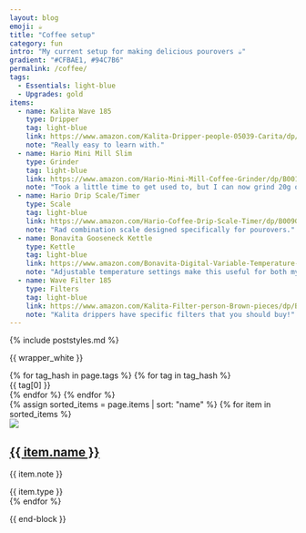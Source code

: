 ```yaml
---
layout: blog
emoji: ☕
title: "Coffee setup"
category: fun
intro: "My current setup for making delicious pourovers ☕"
gradient: "#CFBAE1, #94C7B6"
permalink: /coffee/
tags:
  - Essentials: light-blue
  - Upgrades: gold
items:
  - name: Kalita Wave 185
    type: Dripper
    tag: light-blue
    link: https://www.amazon.com/Kalita-Dripper-people-05039-Carita/dp/B004W5KPSQ/ref=sr_1_3?ie=UTF8&qid=1510359562&sr=8-3&keywords=kalita+wave+185&dpID=41fMd3bHUTL&preST=_SX300_QL70_&dpSrc=srch
    note: "Really easy to learn with."
  - name: Hario Mini Mill Slim
    type: Grinder
    tag: light-blue
    link: https://www.amazon.com/Hario-Mini-Mill-Coffee-Grinder/dp/B001804CLY/ref=sr_1_3?ie=UTF8&qid=1510360145&sr=8-3&keywords=hario+mini+mill+slim+hand+coffee+grinder&dpID=31Q-aLSaSCL&preST=_SY300_QL70_&dpSrc=srch
    note: "Took a little time to get used to, but I can now grind 20g of grounds in ~30 seconds."
  - name: Hario Drip Scale/Timer
    type: Scale
    tag: light-blue
    link: https://www.amazon.com/Hario-Coffee-Drip-Scale-Timer/dp/B009GPJMOU/ref=sr_1_1?ie=UTF8&qid=1510363404&sr=8-1&keywords=hario+scale&dpID=41iYyNEsA0L&preST=_SY300_QL70_&dpSrc=srch
    note: "Rad combination scale designed specifically for pourovers."
  - name: Bonavita Gooseneck Kettle
    type: Kettle
    tag: light-blue
    link: https://www.amazon.com/Bonavita-Digital-Variable-Temperature-Gooseneck/dp/B005YR0F40/ref=sr_1_4?s=kitchen&ie=UTF8&qid=1510361032&sr=1-4&keywords=bonavita+electric+kettle&dpID=41m5oiUYEaL&preST=_SY300_QL70_&dpSrc=srch
    note: "Adjustable temperature settings make this useful for both my tea and coffee."
  - name: Wave Filter 185
    type: Filters
    tag: light-blue
    link: https://www.amazon.com/Kalita-Filter-person-Brown-pieces/dp/B0038LE5PE/ref=sr_1_5?ie=UTF8&qid=1510364163&sr=8-5&keywords=kalita+wave+185+filters&dpID=51JqDLnRqoL&preST=_SX300_QL70_&dpSrc=srch
    note: "Kalita drippers have specific filters that you should buy!"
---
```

{% include poststyles.md %}

{{ wrapper_white }}

<div class="monospace">
  {% for tag_hash in page.tags %}
    {% for tag in tag_hash %}
      <div class="dib mr2">
        <span class="Dot bg-{{ tag[1] }}"></span> <span class="f6 black-50 b">{{ tag[0] }}</span>
      </div>
    {% endfor %}
  {% endfor %}
</div>

<div class="flex flex-wrap flex-row">
  {% assign sorted_items = page.items | sort: "name" %}
  {% for item in sorted_items %}
    <article class="fl w-100 w-50-m w-third-l pa2 pa3-l monospace">
      <div class="br2 ba b--black-10 pa2 pa2 pa3-ns box-shadow">
        <div class="tc">
          <a class="no-underline no-hover" href="{{ item.link }}">
            <img src="http://tachyons.io/img/avatar_1.jpg" class="br-100 h3 w3 center">
            <h1 class="serif f5 f4-l">{{ item.name }}</h1>
          </a>
        </div>
        <p class="f6 lh-copy measure mt2 mid-gray mb1">{{ item.note }}</p>
        <span class="Dot bg-{{ item.tag }}"></span> <span class="f6 black-50 b dib">{{ item.type }}</span>
      </div>
    </article>
  {% endfor %}
</div>

{{ end-block }}
